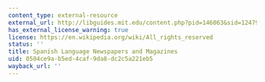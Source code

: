 ```yaml
---
content_type: external-resource
external_url: http://libguides.mit.edu/content.php?pid=146063&sid=1247903
has_external_license_warning: true
license: https://en.wikipedia.org/wiki/All_rights_reserved
status: ''
title: Spanish Language Newspapers and Magazines
uid: 0504ce9a-b5ed-4caf-9da8-dc2c5a221eb5
wayback_url: ''
---
```

